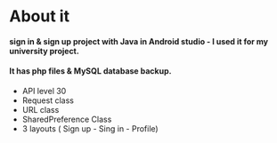 # About it

#### sign in &amp; sign up project with Java in Android studio - I used it for my university project.
#### It has php files & MySQL database backup.
* API level 30
* Request class
* URL class
* SharedPreference Class
* 3 layouts ( Sign up - Sing in - Profile)

